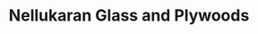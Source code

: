 ---
title: "Nellukaran Glass and Plywoods"
url: /thiruvalla-kerala/nellukaran-glass-and-plywoods/
shop: doityourself
---